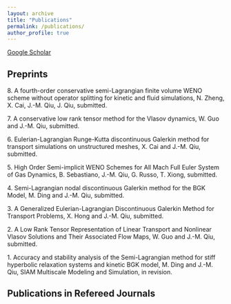 ```yaml
---
layout: archive
title: "Publications"
permalink: /publications/
author_profile: true
---
```


[Google Scholar](https://scholar.google.com/citations?hl=en&user=eCEowlgAAAAJ)

## Preprints

8\. A fourth-order conservative semi-Lagrangian finite volume WENO scheme without operator splitting for kinetic and fluid simulations, N. Zheng, X. Cai, J.-M. Qiu, J. Qiu, submitted.

7\. A conservative low rank tensor method for the Vlasov dynamics, W. Guo  and J.-M. Qiu, submitted. 

6\. Eulerian-Lagrangian Runge-Kutta discontinuous Galerkin method for transport simulations on unstructured meshes, X. Cai and J.-M. Qiu, submitted. 

5\. High Order Semi-implicit WENO Schemes for All Mach Full Euler System of Gas Dynamics, B. Sebastiano, J.-M. Qiu, G. Russo, T. Xiong, submitted. 

4\. Semi-Lagrangian nodal discontinuous Galerkin method for the BGK Model, M. Ding and J.-M. Qiu, submitted. 

3\. A Generalized Eulerian-Lagrangian Discontinuous Galerkin Method for Transport Problems, X. Hong and J.-M. Qiu, submitted.

2\. A Low Rank Tensor Representation of Linear Transport and Nonlinear Vlasov Solutions and Their Associated Flow Maps, W. Guo  and J.-M. Qiu, submitted. 

1\. Accuracy and stability analysis of the Semi-Lagrangian method for stiff hyperbolic relaxation systems and kinetic BGK model, M. Ding and J.-M. Qiu, SIAM Multiscale Modeling and Simulation, in revision.  

## Publications in Refereed Journals



